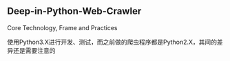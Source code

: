 ## Deep-in-Python-Web-Crawler

Core Technology, Frame and Practices

使用Python3.X进行开发、测试，而之前做的爬虫程序都是Python2.X，其间的差异还是需要注意的
